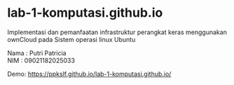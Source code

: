 # lab-1-komputasi.github.io
Implementasi dan pemanfaatan infrastruktur perangkat keras menggunakan ownCloud pada Sistem operasi linux Ubuntu


Nama : Putri Patricia<br>
NIM  : 09021182025033

Demo: https://ppkslf.github.io/lab-1-komputasi.github.io/
